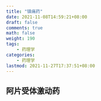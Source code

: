 ```yaml
---
title: "镇痛药"
date: 2021-11-08T14:59:21+08:00
draft: false
comments: true
math: false
weight: 190
tags:
    - 药理学
categories:
    - 药理学
lastmod: 2021-11-27T17:37:51+08:00
---
```


## 阿片受体激动药

